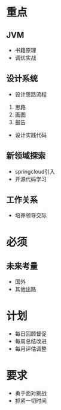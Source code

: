 # 重点
## JVM
* 书籍原理
* 调优实战
## 设计系统
* 设计思路流程
1. 思路
2. 画图
3. 报告
* 设计实践代码
## 新领域探索
* springcloud引入
* 开源代码学习
## 工作关系
* 培养领导交际

# 必须
## 未来考量
* 国外
* 其他出路

# 计划
* 每日回顾督促
* 每周总结改进
* 每月评估调整

# 要求
* 勇于面对挑战
* 抓紧一切时间

